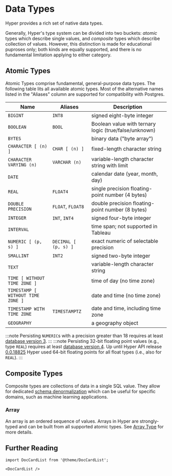 # Data Types

Hyper provides a rich set of native data types.

Generally, Hyper's type system can be divided into two buckets: _atomic_ types which describe single values, and _composite_ types which describe collection of values.
However, this distinction is made for educational puproses only; both kinds are equally supported, and there is no fundamental limitation applying to either category.

## Atomic Types

Atomic Types comprise fundamental, general-purpose data types.
The following table lits all available atomic types.
Most of the alternative names listed in the "Aliases" column are supported for compatibility with Postgres.

Name|Aliases|Description
---|---|---
`BIGINT`|`INT8`|signed eight-byte integer
`BOOLEAN`|`BOOL`|Boolean value with ternary logic (true/false/unknown)
`BYTES`||binary data ("byte array")
`CHARACTER [ (n) ]`|`CHAR [ (n) ]`|fixed-length character string
`CHARACTER VARYING (n)`|`VARCHAR (n)`|variable-length character string with limit
`DATE`||calendar date (year, month, day)
`REAL`|`FLOAT4`|single precision floating-point number (4 bytes)
`DOUBLE PRECISION`|`FLOAT`, `FLOAT8`|double precision floating-point number (8 bytes)
`INTEGER`|`INT`, `INT4`|signed four-byte integer
`INTERVAL`||time span; not supported in Tableau
`NUMERIC [ (p, s) ]`|`DECIMAL [ (p, s) ]`|exact numeric of selectable precision
`SMALLINT`|`INT2`|signed two-byte integer
`TEXT`||variable-length character string
`TIME [ WITHOUT TIME ZONE ]`||time of day (no time zone)
`TIMESTAMP [ WITHOUT TIME ZONE ]`||date and time (no time zone)
`TIMESTAMP WITH TIME ZONE`|`TIMESTAMPTZ`|date and time, including time zone
`GEOGRAPHY`||a geography object

:::note
Persisting `NUMERIC`s with a precision greater than 18 requires at least [database version 3](/docs/hyper-api/hyper_process#version-3).
:::
:::note
Persisting 32-bit floating point values (e.g., type `REAL`) requires at least [database version 4](/docs/hyper-api/hyper_process#version-4).
Up until Hyper API release [0.0.18825](/docs/releases#0.0.18825) Hyper used 64-bit floating points for all float types (i.e., also for `REAL`).
:::

## Composite Types

Composite types are collections of data in a single SQL value.
They allow for dedicated [schema denormalization][schema-denormalization] which can be useful for specific domains, such as machine learning applications.

### Array

An array is an ordered sequence of values.
Arrays in Hyper are strongly-typed and can be built from all supported atomic types.
See [Array Type](./array.md) for more details.

## Further Reading

```mdx-code-block
import DocCardList from '@theme/DocCardList';

<DocCardList />
```

[schema-denormalization]: https://en.wikipedia.org/wiki/Denormalization
